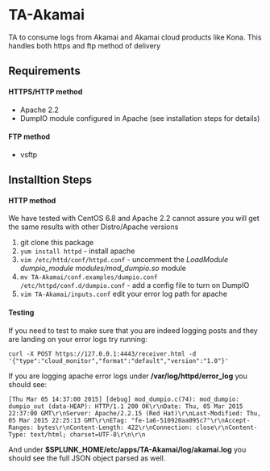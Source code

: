 TA-Akamai
=========

TA to consume logs from Akamai and Akamai cloud products like Kona. This handles both https and ftp method of delivery

## Requirements 

#### HTTPS/HTTP  method
* Apache 2.2 
* DumpIO module configured in Apache (see installation steps for details)

#### FTP method
* vsftp

## Installtion Steps
#### HTTP method
We have tested with CentOS 6.8 and Apache 2.2 cannot assure you will get the same results with other Distro/Apache versions

1. git clone this package
2. `yum install httpd` - install apache 
3. `vim /etc/httd/conf/httpd.conf` - uncomment the *LoadModule dumpio_module modules/mod_dumpio.so* module
4. `mv TA-Akamai/conf.examples/dumpio.conf /etc/httpd/conf.d/dumpio.conf` - add a config file to turn on DumpIO
5. `vim TA-Akamai/inputs.conf` edit your error log path for apache

#### Testing
If you need to test to make sure that you are indeed logging posts and they are landing on your error logs try running:

`curl -X POST https://127.0.0.1:4443/receiver.html -d '{"type":"cloud_monitor","format":"default","version":"1.0"}'`

If you are logging apache error logs under **/var/log/httpd/error_log** you should see: 

`[Thu Mar 05 14:37:00 2015] [debug] mod_dumpio.c(74): mod_dumpio:  dumpio_out (data-HEAP): HTTP/1.1 200 OK\r\nDate: Thu, 05 Mar 2015 22:37:00 GMT\r\nServer: Apache/2.2.15 (Red Hat)\r\nLast-Modified: Thu, 05 Mar 2015 22:25:13 GMT\r\nETag: "fe-1a6-510920aa095c7"\r\nAccept-Ranges: bytes\r\nContent-Length: 422\r\nConnection: close\r\nContent-Type: text/html; charset=UTF-8\r\n\r\n`

And under **$SPLUNK_HOME/etc/apps/TA-Akamai/log/akamai.log** you should see the full JSON object parsed as well. 
 

